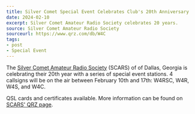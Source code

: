 ```yaml
---
title: Silver Comet Special Event Celebrates Club's 20th Anniversary
date: 2024-02-10
excerpt: Silver Comet Amateur Radio Society celebrates 20 years.
source: Silver Comet Amateur Radio Society
sourceurl: https://www.qrz.com/db/W4C
tags:
- post
- Special Event
---
```

The [Silver Comet Amateur Radio Society](https://www.silvercometars.com/) (SCARS) of of Dallas, Georgia is celebrating their 20th year with a series of special event stations. 4 callsigns will be on the air between February 10th and 17th: W4RSC, W4R, W4S, and W4C.

QSL cards and certificates available. More information can be found on [SCARS' QRZ page](https://www.qrz.com/db/W4C).